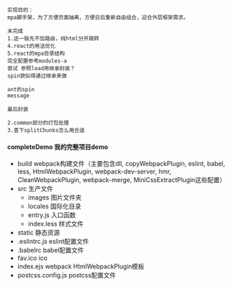 ```
实现目的：
mpa脚手架，为了方便页面抽离，方便日后重新自由组合，迎合外层框架需求。
```
```
未完成
1.这一版先不加路由，纯html分开跳转
4.react的用法优化
5.react的mpa目录结构
完全配置参考modules-a
尝试 参照load用继承封装？
spin貌似得通过继承来做

ant的spin
message

最后封装

2.common部分的打包处理
3.查下splitChunks怎么用合适
```
#### completeDemo 我的完整项目demo
- build webpack构建文件（主要包含dll, copyWebpackPlugin, eslint, babel, less, HtmlWebpackPlugin, webpack-dev-server, hmr, CleanWebpackPlugin, webpack-merge, MiniCssExtractPlugin这些配置）
- src 生产文件
  - images 图片文件夹
  - locales 国际化目录
  - entry.js 入口函数
  - index.less 样式文件
- static 静态资源
- .eslintrc.js eslint配置文件
- .babelrc babel配置文件
- fav.ico ico
- index.ejs webpack HtmlWebpackPlugin模板
- postcss.config.js postcss配置文件